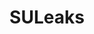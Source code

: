 ---
title: SULeaks
crosslinks:
- stevenuniverse
- youtubefactsbot
- MassdropBot
- u_imguralbumbot
- livven
- Gregfuckedarock
- youtubot
- BeachCity
- gregfuckedarock
- xkcd
- IAmA
- gravityfalls
- tmsbmeta
- explainlikeimfive
- garegchoosenedarock
- SUSpeculah
- Longreads
- steven
- h3h3productions
- UnexpectedJoJo
---